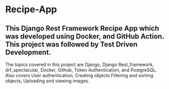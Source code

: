 # Recipe-App
## This Django Rest Framework Recipe App which was developed using Docker, and GitHub Action. This project was followed by Test Driven Development.

The topics covered in this project are Django, Django Rest_framework, drf_spectacular, Docker, Github, Token Authentication, and PostgreSQL. Also covers User authentication, Creating objects Filtering and sorting objects, Uploading and viewing images.
